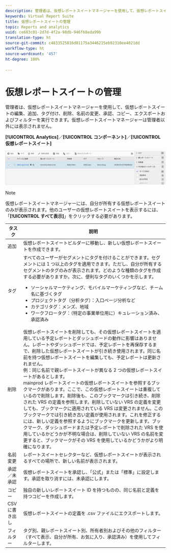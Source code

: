 ```yaml
---
description: 管理者は、仮想レポートスイートマネージャーを使用して、仮想レポートスイートの編集、追加、タグ付け、削除、名前の変更、承認、コピー、エクスポートおよびフィルターを実行できます。仮想レポートスイートマネージャーは管理者以外には表示されません。
keywords: Virtual Report Suite
title: 仮想レポートスイートの管理
topic: Reports and analytics
uuid: ce683c01-2d7d-4f2a-98db-946f68eda99b
translation-type: ht
source-git-commit: c4833525816d81175a3446215eb92310ee4021dd
workflow-type: ht
source-wordcount: '457'
ht-degree: 100%

---
```



# 仮想レポートスイートの管理

管理者は、仮想レポートスイートマネージャーを使用して、仮想レポートスイートの編集、追加、タグ付け、削除、名前の変更、承認、コピー、エクスポートおよびフィルターを実行できます。仮想レポートスイートマネージャーは管理者以外には表示されません。

**[!UICONTROL Analytics]**／**[!UICONTROL コンポーネント]**／**[!UICONTROL 仮想レポートスイート]**

![](assets/vrs-manage.png)

>[!NOTE]
>
>仮想レポートスイートマネージャーには、自分が所有する仮想レポートスイートのみが表示されます。他のユーザーの仮想レポートスイートを表示するには、「**[!UICONTROL すべて表示]**」をクリックする必要があります。

| タスク | 説明 |
|--- |--- |
| 追加 | 仮想レポートスイートビルダーに移動し、新しい仮想レポートスイートを作成できます。 |
| タグ | すべてのユーザーがセグメントにタグを付けることができます。セグメントには 1 つ以上のタグを適用できます。ただし、自分が所有するセグメントのタグのみが表示されます。どのような種類のタグを作成する必要がありますか。次に、便利なタグのいくつかを示します。<ul><li>ソーシャルマーケティング、モバイルマーケティングなど、チーム名に基づくタグ</li><li>プロジェクトタグ（分析タグ）：入口ページ分析など</li><li>カテゴリタグ：メンズ、地域</li><li>ワークフロータグ：（特定の事業単位用に）キュレーション済み、承認済み</li></ul> |
| 削除 | 仮想レポートスイートを削除しても、その仮想レポートスイートを適用している予定レポートとダッシュボードの動作に影響はありません。レポートやダッシュボードでは、予定レポートを再保存するまで、削除した仮想レポートスイートが引き続き使用されます。同じ名前を持つ仮想レポートスイートを編集しても、予定レポートは更新されません。<br>例：同じ名前で親レポートスイートが異なる 2 つの仮想レポートスイートがあるとします。<br>mainprod レポートスイートの仮想レポートスイートを参照するブックマークがあります。ここで、この仮想レポートスイートは重複しているので削除します。削除後も、このブックマークは引き続き、削除された VRS の定義を参照します。削除していない VRS の定義を変更しても、ブックマークに適用されている VRS は変更されません。このブックマークでは引き続き古い定義が使用されます。これを修正するには、新しい定義を参照するようにブックマークを更新します。ブックマーク、ダッシュボードまたは予定レポートで削除された VRS を使用しているかどうかが不明な場合は、削除していない VRS の名前を変更すると、ブックマークがその VRS を使用しているかどうかがより明確になります。 |
| 名前変更 | レポートスイートセレクターなど、仮想レポートスイートが表示されるすべての場所で、新しい名前が表示されます。 |
| 承認／未承認 | 仮想レポートスイートを承認し、「公式」または「標準」に設定します。承認を取り消すには、未承認にします。 |
| コピー | 独自の新しいレポートスイート ID を持つものの、同じ名前と定義を持つコピーを作成します。 |
| CSV に書き出し | 仮想レポートスイートの定義を .csv ファイルにエクスポートします。 |
| フィルター | タグ別、親レポートスイート別、所有者別およびその他のフィルター（すべて表示、自分が所有、お気に入り、承認済み）を使用してフィルターします。 |
